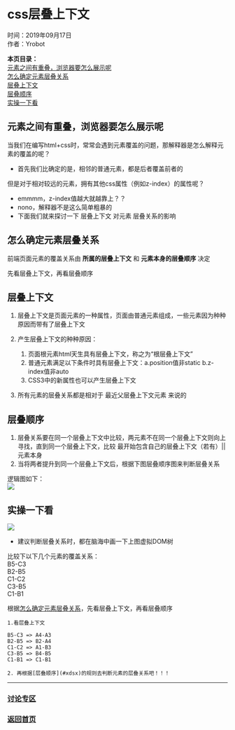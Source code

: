 # css层叠上下文 
时间：2019年09月17日  
作者：Yrobot  

__本页目录：__   
[元素之间有重叠，浏览器要怎么展示呢](#question)  
[怎么确定元素层叠关系](#how)  
[层叠上下文](#sxw)  
[层叠顺序](#xdsx)  
[实操一下看](#doit)  

<a id='question'></a>

## 元素之间有重叠，浏览器要怎么展示呢

  当我们在编写html+css时，常常会遇到元素覆盖的问题，那解释器是怎么解释元素的覆盖的呢？  

  - 首先我们比确定的是，相邻的普通元素，都是后者覆盖前者的  

  但是对于相对较远的元素，拥有其他css属性（例如z-index）的属性呢？  

  - emmmm，z-index值越大就越靠上？？ 
  - nono，解释器不是这么简单粗暴的  
  - 下面我们就来探讨一下 层叠上下文 对元素 层叠关系的影响   


<a id='how'></a>

## 怎么确定元素层叠关系

前端页面元素的覆盖关系由 __所属的层叠上下文__ 和 __元素本身的层叠顺序__ 决定  

先看层叠上下文，再看层叠顺序  

<a id='sxw'></a>

## 层叠上下文  

1. 层叠上下文是页面元素的一种属性，页面由普通元素组成，一些元素因为种种原因而带有了层叠上下文  

2. 产生层叠上下文的种种原因：  
    1. 页面根元素html天生具有层叠上下文，称之为“根层叠上下文”
    2. 普通元素满足以下条件时具有层叠上下文：a.position值非static  b.z-index值非auto
    3. CSS3中的新属性也可以产生层叠上下文

3. 所有元素的层叠关系都是相对于 最近父层叠上下文元素 来说的   

<a id='xdsx'></a>

## 层叠顺序  

1. 层叠关系要在同一个层叠上下文中比较，两元素不在同一个层叠上下文则向上寻找，直到同一个层叠上下文，比较 最开始包含自己的层叠上下文（若有）|| 元素本身   
2. 当将两者提升到同一个层叠上下文后，根据下图层叠顺序图来判断层叠关系 


逻辑图如下：  
![](https://tva1.sinaimg.cn/large/006y8mN6ly1g72kli5irwj30hg08pmyl.jpg)



<a id='doit'></a>

## 实操一下看  

![](https://tva1.sinaimg.cn/large/006y8mN6ly1g72kpdobofj30x70guacd.jpg)  
* 建议判断层叠关系时，都在脑海中画一下上图虚拟DOM树  

比较下以下几个元素的覆盖关系：  
B5-C3  
B2-B5  
C1-C2  
C3-B5  
C1-B1   

根据[怎么确定元素层叠关系](#how)，先看层叠上下文，再看层叠顺序  
```
1.看层叠上下文  

B5-C3 => A4-A3   
B2-B5 => B2-A4   
C1-C2 => A1-B3   
C3-B5 => B4-B5   
C1-B1 => C1-B1   

2. 再根据[层叠顺序](#xdsx)的规则去判断元素的层叠关系吧！！！
```


--- 
### [讨论专区](https://github.com/Yrobot/Yrobot-FrontEnd-Blog/issues/1)  
### [返回首页](../../README.md)
